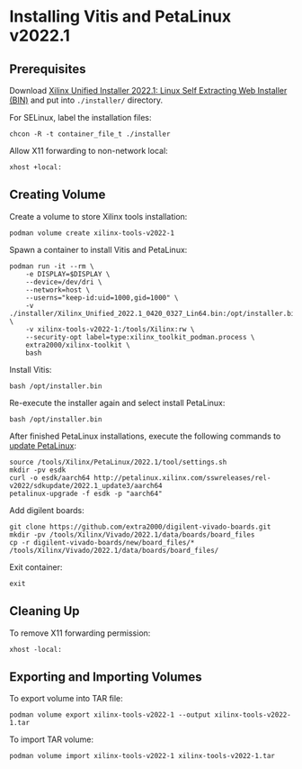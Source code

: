 # Installing Vitis and PetaLinux v2022.1


## Prerequisites

Download [Xilinx Unified Installer 2022.1: Linux Self Extracting Web Installer (BIN)](https://www.xilinx.com/support/download.html) and put into `./installer/` directory.

For SELinux, label the installation files:
```
chcon -R -t container_file_t ./installer
```

Allow X11 forwarding to non-network local:
```
xhost +local:
```


## Creating Volume

Create a volume to store Xilinx tools installation:
```
podman volume create xilinx-tools-v2022-1
```

Spawn a container to install Vitis and PetaLinux:
```
podman run -it --rm \
    -e DISPLAY=$DISPLAY \
    --device=/dev/dri \
    --network=host \
    --userns="keep-id:uid=1000,gid=1000" \
    -v ./installer/Xilinx_Unified_2022.1_0420_0327_Lin64.bin:/opt/installer.bin \
    -v xilinx-tools-v2022-1:/tools/Xilinx:rw \
    --security-opt label=type:xilinx_toolkit_podman.process \
    extra2000/xilinx-toolkit \
    bash
```

Install Vitis:
```
bash /opt/installer.bin
```

Re-execute the installer again and select install PetaLinux:
```
bash /opt/installer.bin
```

After finished PetaLinux installations, execute the following commands to [update PetaLinux](https://www.xilinx.com/content/dam/xilinx/support/download/plnx/Petalinux_Tool_Upgrade_2022.1_update3.txt):
```
source /tools/Xilinx/PetaLinux/2022.1/tool/settings.sh
mkdir -pv esdk
curl -o esdk/aarch64 http://petalinux.xilinx.com/sswreleases/rel-v2022/sdkupdate/2022.1_update3/aarch64
petalinux-upgrade -f esdk -p "aarch64"
```

Add digilent boards:
```
git clone https://github.com/extra2000/digilent-vivado-boards.git
mkdir -pv /tools/Xilinx/Vivado/2022.1/data/boards/board_files
cp -r digilent-vivado-boards/new/board_files/* /tools/Xilinx/Vivado/2022.1/data/boards/board_files/
```

Exit container:
```
exit
```


## Cleaning Up

To remove X11 forwarding permission:
```
xhost -local:
```


## Exporting and Importing Volumes

To export volume into TAR file:
```
podman volume export xilinx-tools-v2022-1 --output xilinx-tools-v2022-1.tar
```

To import TAR volume:
```
podman volume import xilinx-tools-v2022-1 xilinx-tools-v2022-1.tar
```
